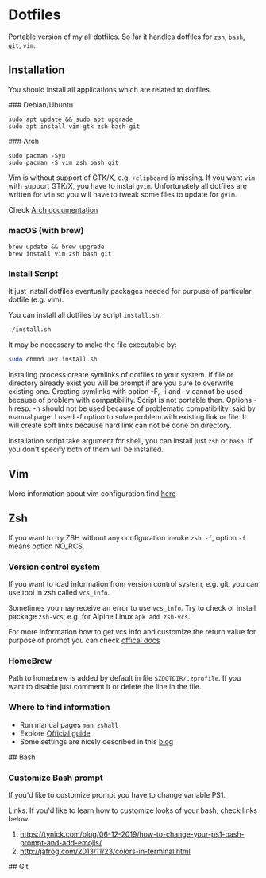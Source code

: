 # Dotfiles

Portable version of my all dotfiles. So far it handles dotfiles
for `zsh`, `bash`, `git`, `vim`.


## Installation

You should install all applications which are related to dotfiles.

### Debian/Ubuntu

```
sudo apt update && sudo apt upgrade
sudo apt install vim-gtk zsh bash git
```

### Arch

```
sudo pacman -Syu
sudo pacman -S vim zsh bash git
```
Vim is without support of GTK/X, e.g. `+clipboard` is missing.
If you want `vim` with support GTK/X, you have to instal `gvim`. Unfortunately all dotfiles
are written for `vim` so you will have to tweak some files to update for `gvim`.

Check [Arch documentation](https://wiki.archlinux.org/title/Vim#Installation)

### macOS (with brew)

```
brew update && brew upgrade
brew install vim zsh bash git
```

### Install Script

It just install dotfiles eventually packages needed for purpuse of particular dotfile (e.g. vim).

You can install all dotfiles by script `install.sh`.

```sh
./install.sh
```

It may be necessary to make the file executable by:

```sh
sudo chmod u+x install.sh
```

Installing process create symlinks of dotfiles to your system. If file or directory already exist you will be prompt if are you sure to overwrite existing one.
Creating symlinks with option -F, -i and -v cannot be used because of problem with compatibility. Script is not portable then.
Options -h resp. -n should not be used because of problematic compatibility, said by manual page. 
I used -f option to solve problem with existing link or file.
It will create soft links because hard link can not be done on directory.


Installation script take argument for shell, you can install just `zsh` or `bash`. If you
don't specify both of them will be installed.

## Vim
More information about vim configuration find [here](.vim/README.md)

## Zsh

If you want to try ZSH without any configuration invoke `zsh -f`, option `-f` means option NO_RCS.

### Version control system

If you want to load information from version control system, e.g. git, you can use tool in zsh called `vcs_info`.

Sometimes you may receive an error to use `vcs_info`. Try to check or install package `zsh-vcs`,
e.g. for Alpine Linux `apk add zsh-vcs`.

For more information how to get vcs info and customize the return value for purpose of prompt you can check [offical docs](https://zsh.sourceforge.io/Doc/Release/User-Contributions.html#Version-Control-Information)

### HomeBrew

Path to homebrew is added by default in file `$ZDOTDIR/.zprofile`. If you want to disable just comment it or delete the line in the file.

### Where to find information

- Run manual pages `man zshall`
- Explore [Official guide](https://zsh.sourceforge.io/Guide/zshguide.html)
- Some settings are nicely described in this [blog](https://thevaluable.dev/zsh-install-configure-mouseless/)

## Bash

### Customize Bash prompt

If you'd like to customize prompt you have to change variable PS1.

Links:
If you'd like to learn how to customize looks of your bash, check links below.

1. https://tynick.com/blog/06-12-2019/how-to-change-your-ps1-bash-prompt-and-add-emojis/
2. http://jafrog.com/2013/11/23/colors-in-terminal.html

## Git

